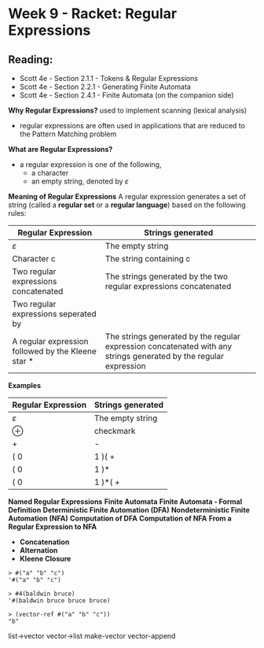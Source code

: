 # Week 9 - Racket: Regular Expressions

## Reading:
- Scott 4e - Section 2.1.1 - Tokens & Regular Expressions
- Scott 4e - Section 2.2.1 - Generating Finite Automata
- Scott 4e - Section 2.4.1 - Finite Automata (on the companion side)

**Why Regular Expressions?**
used to implement scanning (lexical analysis)
- regular expressions are often used in applications that are reduced to the Pattern Matching problem

**What are Regular Expressions?**
- a regular expression is one of the following,
  - a character
  - an empty string, denoted by $\varepsilon$

**Meaning of Regular Expressions**
A regular expression generates a set of string (called a **regular set** or a **regular language**) based on the following rules:

| **Regular Expression** | **Strings generated** |
| ------------------ | ------------------ |
| $\varepsilon$ | The empty string |
| Character c | The string containing c |
| Two regular expressions concatenated | The strings generated by the two regular expressions concatenated |
| Two regular expressions seperated by | | any string generated by the first regular expression followed by any string generated by the second regular expression |
| A regular expression followed by the Kleene star * | The strings generated by the regular expression concatenated with any strings generated by the regular expression |

**Examples**

| **Regular Expression** | **Strings generated** |
| ------------------ | ------------------ |
| $\varepsilon$ | The empty string |
| $\oplus$  | checkmark |
| +|-|$\varepsilon$ | +, -, empty string |
| ( 0 | 1 )( + | - | $\varepsilon$ ) | 0+, 0-, 0, 1, 1+, 1- |
| ( 0 | 1 )* | Any binary string |
| ( 0 | 1 )*( + | - | $\varepsilon$ ) | Any binary string, and any binary string followed by a + or a - |


**Named Regular Expressions**
**Finite Automata**
**Finite Automata - Formal Definition**
**Deterministic Finite Automation (DFA)**
**Nondeterministic Finite Automation (NFA)**
**Computation of DFA**
**Computation of NFA**
**From a Regular Expression to NFA**
- **Concatenation**
- **Alternation**
- **Kleene Closure**

```racket
> #("a" "b" "c")
'#("a" "b" "c")
```

```racket
> #4(baldwin bruce)
'#(baldwin bruce bruce bruce)
```

```racket
> (vector-ref #("a" "b" "c"))
"b"
```

list->vector
vector->list
make-vector
vector-append
